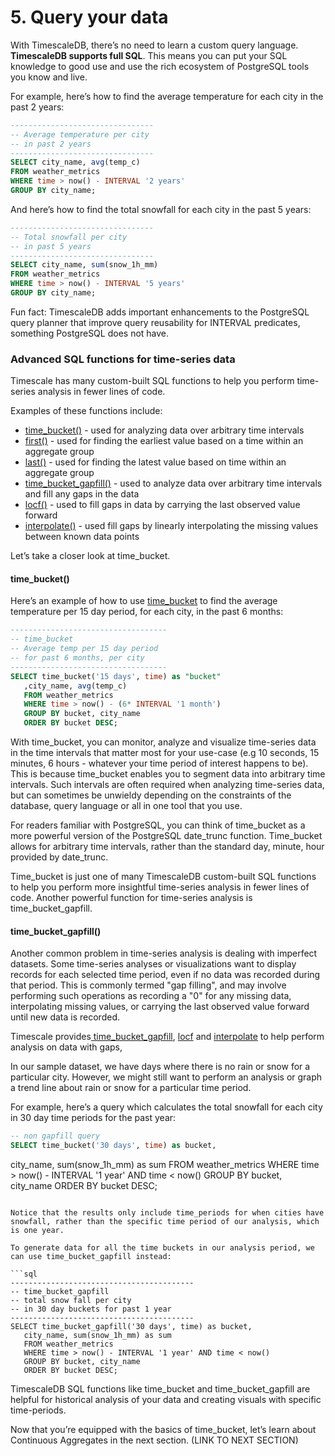 # 5. Query your data

With TimescaleDB, there’s no need to learn a custom query language. **TimescaleDB supports full SQL**. This means you can put your SQL knowledge to good use and use the rich ecosystem of PostgreSQL tools you know and live.

For example, here’s how to find the average temperature for each city in the past 2 years:

```sql
--------------------------------
-- Average temperature per city
-- in past 2 years
--------------------------------
SELECT city_name, avg(temp_c)
FROM weather_metrics
WHERE time > now() - INTERVAL '2 years'
GROUP BY city_name;
```

And here’s how to find the total snowfall for each city in the past 5 years:

```sql
--------------------------------
-- Total snowfall per city
-- in past 5 years
--------------------------------
SELECT city_name, sum(snow_1h_mm)
FROM weather_metrics
WHERE time > now() - INTERVAL '5 years'
GROUP BY city_name;
```


<highlight type="tip">
Fun fact: TimescaleDB adds important enhancements to the PostgreSQL query planner that improve query reusability for INTERVAL predicates, something PostgreSQL does not have.
</highlight>

### Advanced SQL functions for time-series data

Timescale has many custom-built SQL functions to help you perform time-series analysis in fewer lines of code.

Examples of these functions include:

* [time_bucket()](https://docs.timescale.com/latest/api#time_bucket) - used for analyzing data over arbitrary time intervals
* [first()](https://docs.timescale.com/latest/api#first) - used for finding the earliest value based on a time within an aggregate group
* [last()](https://docs.timescale.com/latest/api#last-required-arguments) - used for finding the latest value based on time within an aggregate group
* [time_bucket_gapfill()](https://docs.timescale.com/latest/api#time_bucket_gapfill) - used to analyze data over arbitrary time intervals and fill any gaps in the data
* [locf()](https://docs.timescale.com/latest/api#locf) - used to fill gaps in data by carrying the last observed value forward
* [interpolate()](https://docs.timescale.com/latest/api#interpolate) - used fill gaps by linearly interpolating the missing values between known data points

Let’s take a closer look at time_bucket. 

#### time_bucket()

Here’s an example of how to use [time_bucket](https://docs.timescale.com/latest/api#time_bucket) to find the average temperature per 15 day period, for each city, in the past 6 months:

```sql
-----------------------------------
-- time_bucket
-- Average temp per 15 day period
-- for past 6 months, per city
-----------------------------------
SELECT time_bucket('15 days', time) as "bucket"
   ,city_name, avg(temp_c)
   FROM weather_metrics
   WHERE time > now() - (6* INTERVAL '1 month')
   GROUP BY bucket, city_name
   ORDER BY bucket DESC;
```

With time_bucket, you can monitor, analyze and visualize time-series data in the time intervals that matter most for your use-case (e.g 10 seconds, 15 minutes, 6 hours - whatever your time period of interest happens to be). This is because time_bucket enables you to segment data into arbitrary time intervals. Such intervals are often required when analyzing time-series data, but can sometimes be unwieldy depending on the constraints of the database, query language or all in one tool that you use.

For readers familiar with PostgreSQL, you can think of time_bucket as a more powerful version of the PostgreSQL date_trunc function. Time_bucket allows for arbitrary time intervals, rather than the standard day, minute, hour provided by date_trunc.

Time_bucket is just one of many TimescaleDB custom-built SQL functions to help you perform more insightful time-series analysis in fewer lines of code. Another powerful function for time-series analysis is time_bucket_gapfill.

#### time_bucket_gapfill()

Another common problem in time-series analysis is dealing with imperfect datasets. Some time-series analyses or visualizations want to display records for each selected time period, even if no data was recorded during that period. This is commonly termed "gap filling", and may involve performing such operations as recording a "0" for any missing data, interpolating missing values, or carrying the last observed value forward until new data is recorded.

Timescale provides[ time_bucket_gapfill](https://docs.timescale.com/latest/api#time_bucket_gapfill), [locf](https://docs.timescale.com/latest/api#locf) and [interpolate](https://docs.timescale.com/latest/api#interpolate) to help perform analysis on data with gaps,

In our sample dataset, we have days where there is no rain or snow for a particular city. However, we might still want to perform an analysis or graph a trend line about rain or snow for a particular time period. 

For example, here’s a query which calculates the total snowfall for each city in 30 day time periods for the past year:

```sql
-- non gapfill query
SELECT time_bucket('30 days', time) as bucket,
```
   city_name, sum(snow_1h_mm) as sum
   FROM weather_metrics
   WHERE time > now() - INTERVAL '1 year' AND time < now()
   GROUP BY bucket, city_name
   ORDER BY bucket DESC;
```

Notice that the results only include time_periods for when cities have snowfall, rather than the specific time period of our analysis, which is one year.

To generate data for all the time buckets in our analysis period, we can use time_bucket_gapfill instead: 

```sql
-----------------------------------------
-- time_bucket_gapfill
-- total snow fall per city
-- in 30 day buckets for past 1 year
-----------------------------------------
SELECT time_bucket_gapfill('30 days', time) as bucket,
   city_name, sum(snow_1h_mm) as sum
   FROM weather_metrics
   WHERE time > now() - INTERVAL '1 year' AND time < now()
   GROUP BY bucket, city_name
   ORDER BY bucket DESC;
```

TimescaleDB SQL functions like time_bucket and time_bucket_gapfill are helpful for historical analysis of your data and creating visuals with specific time-periods.

Now that you’re equipped with the basics of time_bucket, let’s learn about Continuous Aggregates in the next section. (LINK TO NEXT SECTION)


